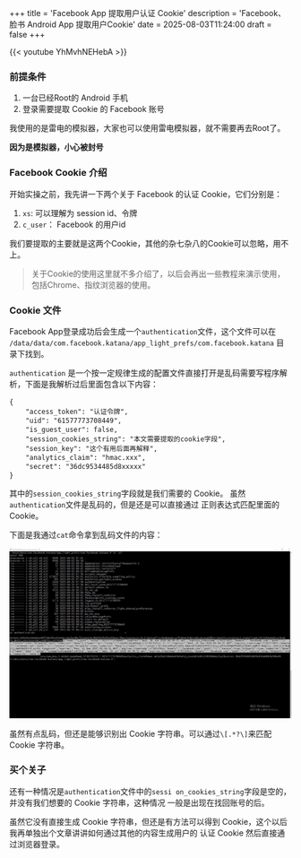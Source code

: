 +++
title = 'Facebook App 提取用户认证 Cookie'
description = 'Facebook、脸书 Android App 提取用户Cookie'
date = 2025-08-03T11:24:00
draft = false
+++

{{< youtube YhMvhNEHebA >}}

### 前提条件

1. 一台已经Root的 Android 手机
2. 登录需要提取 Cookie 的 Facebook 账号

我使用的是雷电的模拟器，大家也可以使用雷电模拟器，就不需要再去Root了。

**因为是模拟器，小心被封号**


### Facebook Cookie 介绍

开始实操之前，我先讲一下两个关于 Facebook 的认证 Cookie，它们分别是：

1. `xs`: 可以理解为 session id、令牌
2. `c_user`： Facebook 的用户id

我们要提取的主要就是这两个Cookie，其他的杂七杂八的Cookie可以忽略，用不上。

> 关于Cookie的使用这里就不多介绍了，以后会再出一些教程来演示使用，包括Chrome、指纹浏览器的使用。


### Cookie 文件

Facebook App登录成功后会生成一个`authentication`文件，这个文件可以在 `/data/data/com.facebook.katana/app_light_prefs/com.facebook.katana`
目录下找到。

`authentication` 是一个按一定规律生成的配置文件直接打开是乱码需要写程序解析，下面是我解析过后里面包含以下内容：

```
{
	"access_token": "认证令牌",
	"uid": "61577773708449",
	"is_guest_user": false,
	"session_cookies_string": "本文需要提取的cookie字段",
	"session_key": "这个有用后面再解释",
	"analytics_claim": "hmac.xxx",
	"secret": "36dc9534485d8xxxxx"
}
```

其中的`session_cookies_string`字段就是我们需要的 Cookie。 虽然`authentication`文件是乱码的，但是还是可以直接通过
正则表达式匹配里面的 Cookie。

下面是我通过`cat`命令拿到乱码文件的内容：

![](images/1.JPG)

虽然有点乱码，但还是能够识别出 Cookie 字符串。可以通过`\[.*?\]`来匹配 Cookie 字符串。


### 买个关子

还有一种情况是`authentication`文件中的`sessi on_cookies_string`字段是空的，并没有我们想要的 Cookie 字符串，这种情况
一般是出现在找回账号的后。

虽然它没有直接生成 Cookie 字符串，但还是有方法可以得到 Cookie，这个以后我再单独出个文章讲讲如何通过其他的内容生成用户的
认证 Cookie 然后直接通过浏览器登录。

 

